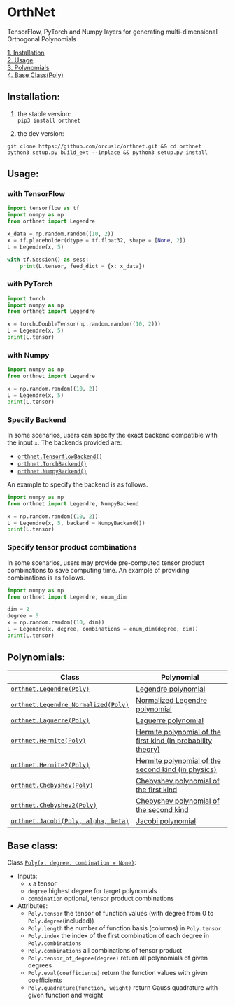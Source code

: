 # OrthNet
TensorFlow, PyTorch and Numpy layers for generating multi-dimensional Orthogonal Polynomials


[1. Installation](#installation)  
[2. Usage](#usage)  
[3. Polynomials](#polynomials)  
[4. Base Class(Poly)](#base-class)  


## Installation:
1. the stable version:  
`pip3 install orthnet`

2. the dev version:
```
git clone https://github.com/orcuslc/orthnet.git && cd orthnet
python3 setup.py build_ext --inplace && python3 setup.py install
```

## Usage:
### with TensorFlow
```python
import tensorflow as tf
import numpy as np
from orthnet import Legendre

x_data = np.random.random((10, 2))
x = tf.placeholder(dtype = tf.float32, shape = [None, 2])
L = Legendre(x, 5)

with tf.Session() as sess:
    print(L.tensor, feed_dict = {x: x_data})
```

### with PyTorch
```python
import torch
import numpy as np
from orthnet import Legendre

x = torch.DoubleTensor(np.random.random((10, 2)))
L = Legendre(x, 5)
print(L.tensor)
```

### with Numpy
```python
import numpy as np
from orthnet import Legendre

x = np.random.random((10, 2))
L = Legendre(x, 5)
print(L.tensor)
```

### Specify Backend 
In some scenarios, users can specify the exact backend compatible with the input `x`. The backends provided are:
- [`orthnet.TensorflowBackend()`](./orthnet/backend/_tensorflow.py)
- [`orthnet.TorchBackend()`](./orthnet/backend/_torch.py)
- [`orthnet.NumpyBackend()`](./orthnet/backend/_numpy.py)

An example to specify the backend is as follows.
```python
import numpy as np
from orthnet import Legendre, NumpyBackend

x = np.random.random((10, 2))
L = Legendre(x, 5, backend = NumpyBackend())
print(L.tensor)
```

### Specify tensor product combinations
In some scenarios, users may provide pre-computed tensor product combinations to save computing time. An example of providing combinations is as follows.
```python
import numpy as np
from orthnet import Legendre, enum_dim

dim = 2
degree = 5
x = np.random.random((10, dim))
L = Legendre(x, degree, combinations = enum_dim(degree, dim))
print(L.tensor)
```

## Polynomials:  
| Class | Polynomial |  
|-------|-----------|
| [`orthnet.Legendre(Poly)`](./orthnet/poly/_legendre.py) | [Legendre polynomial](https://en.wikipedia.org/wiki/Legendre_polynomials) |  
| [`orthnet.Legendre_Normalized(Poly)`](./orthnet/poly/_legendre.py) | [Normalized Legendre polynomial](https://en.wikipedia.org/w/index.php?title=Legendre_polynomials&section=6#Additional_properties_of_Legendre_polynomials)  |  
| [`orthnet.Laguerre(Poly)`](./orthnet/poly/_laguerre.py) | [Laguerre polynomial](https://en.wikipedia.org/wiki/Laguerre_polynomials)  |  
| [`orthnet.Hermite(Poly)`](./orthnet/poly/_hermite.py) | [Hermite polynomial of the first kind (in probability theory)](https://en.wikipedia.org/wiki/Hermite_polynomials)  |  
| [`orthnet.Hermite2(Poly)`](./orthnet/poly/_hermite.py) | [Hermite polynomial of the second kind (in physics)](https://en.wikipedia.org/wiki/Hermite_polynomials)  |  
| [`orthnet.Chebyshev(Poly)`](./orthnet/poly/_chebyshev.py) | [Chebyshev polynomial of the first kind](https://en.wikipedia.org/wiki/Chebyshev_polynomials)  |  
| [`orthnet.Chebyshev2(Poly)`](./orthnet/poly/_chebyshev.py) | [Chebyshev polynomial of the second kind](https://en.wikipedia.org/wiki/Chebyshev_polynomials)  |  
| [`orthnet.Jacobi(Poly, alpha, beta)`](./orthnet/poly/_jacobi.py) | [Jacobi polynomial](https://en.wikipedia.org/wiki/Jacobi_polynomials) | 


## Base class:
Class [`Poly(x, degree, combination = None)`](./orthnet/poly/polynomial.py):
- Inputs:
    + `x` a tensor
    + `degree` highest degree for target polynomials
    + `combination` optional, tensor product combinations
- Attributes:
    + `Poly.tensor` the tensor of function values (with degree from 0 to `Poly.degree`(included))
    + `Poly.length` the number of function basis (columns) in `Poly.tensor`
    + `Poly.index` the index of the first combination of each degree in `Poly.combinations`
    + `Poly.combinations` all combinations of tensor product
    + `Poly.tensor_of_degree(degree)` return all polynomials of given degrees
    + `Poly.eval(coefficients)` return the function values with given coefficients
    + `Poly.quadrature(function, weight)` return Gauss quadrature with given function and weight
